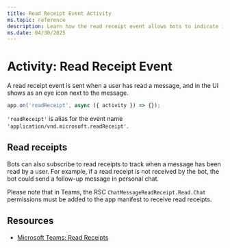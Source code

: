 ```yaml
---
title: Read Receipt Event Activity
ms.topic: reference
description: Learn how the read receipt event allows bots to indicate if a user has read a message.
ms.date: 04/30/2025
---
```


# Activity: Read Receipt Event

A read receipt event is sent when a user has read a message, and in the UI shows as an eye icon next to the message.

```typescript
app.on('readReceipt', async ({ activity }) => {});
```

`'readReceipt'` is alias for the event name `'application/vnd.microsoft.readReceipt'`.

## Read receipts

Bots can also subscribe to read receipts to track when a message has been read by a user. For example, if a read receipt is not received by the bot, the bot could send a follow-up message in personal chat.

Please note that in Teams, the RSC `ChatMessageReadReceipt.Read.Chat` permissions must be added to the app manifest to receive read receipts.

## Resources

- [Microsoft Teams: Read Receipts](https://learn.microsoft.com/en-us/microsoftteams/platform/bots/build-conversational-capability#receive-a-read-receipt)
